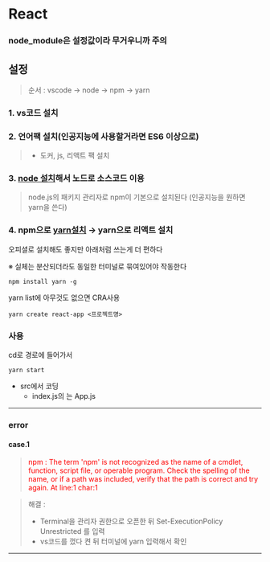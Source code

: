 # React
### node_module은 설정값이라 무거우니까 주의
## 설정 
> 순서 : vscode → node → npm → yarn
### 1. vs코드 설치
### 2. 언어팩 설치(인공지능에 사용할거라면 ES6 이상으로)
> - 도커, js, 리액트 팩 설치   
### 3. <a href ="https://nodejs.org/ko/download/">node 설치</a>해서 노드로 소스코드 이용
> node.js의 패키지 관리자로 npm이 기본으로 설치된다 (인공지능을 원하면 yarn을 쓴다)
### 4. npm으로 <a href="https://yarnpkg.com/package/react">yarn설치</a> → yarn으로 리액트 설치
오피셜로 설치해도 좋지만 아래처럼 쓰는게 더 편하다<p>
※ 실체는 분산되더라도 동일한 터미널로 묶여있어야 작동한다 

    npm install yarn -g 

yarn list에 아무것도 없으면 CRA사용 

    yarn create react-app <프로젝트명>
### 사용
cd로 경로에 들어가서 

    yarn start
- src에서 코딩
  - index.js의 <App />는 App.js
---
### error
#### case.1 
> <p style=color:red>npm : The term 'npm' is not recognized as the name of a cmdlet, function, script file, or operable program. Check the spelling of the name, or if a path was included, verify that the path is correct and try again. At line:1 char:1</p>

> 해결 : <p>
> - Terminal을 관리자 권한으로 오픈한 뒤 Set-ExecutionPolicy Unrestricted 를 입력<div>
> - vs코드를 껐다 켠 뒤 터미널에 yarn 입력해서 확인

---

